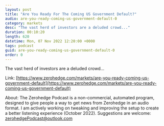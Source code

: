 ```yaml
---
layout: post
title: "Are You Ready For The Coming US Government Default?"
audio: are-you-ready-coming-us-government-default-0
category: markets
desc: "The vast herd of investors are a deluded crowd..."
duration: 00:10:20
length: 620
datetime: Mon, 07 Nov 2022 12:20:00 +0000
tags: podcast
guid: are-you-ready-coming-us-government-default-0
order: 0
---
```

The vast herd of investors are a deluded crowd...

Link: [https://www.zerohedge.com/markets/are-you-ready-coming-us-government-default](https://www.zerohedge.com/markets/are-you-ready-coming-us-government-default)

About: The Zerohedge Podcast is a non-commercial, automated program, designed to give people a way to get news from Zerohedge in an audio format.  I am actively working on tweaking and improving the setup to create a better listening experience (October 2022).  Suggestions are welcome: [zerohedgePodcast@outlook.com](mailto:zerohedgePodcast@outlook.com)